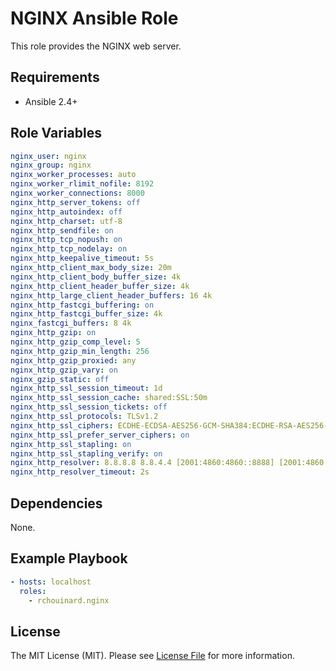 # NGINX Ansible Role

This role provides the NGINX web server.

## Requirements

* Ansible 2.4+

## Role Variables

``` yaml
nginx_user: nginx
nginx_group: nginx
nginx_worker_processes: auto
nginx_worker_rlimit_nofile: 8192
nginx_worker_connections: 8000
nginx_http_server_tokens: off
nginx_http_autoindex: off
nginx_http_charset: utf-8
nginx_http_sendfile: on
nginx_http_tcp_nopush: on
nginx_http_tcp_nodelay: on
nginx_http_keepalive_timeout: 5s
nginx_http_client_max_body_size: 20m
nginx_http_client_body_buffer_size: 4k
nginx_http_client_header_buffer_size: 4k
nginx_http_large_client_header_buffers: 16 4k
nginx_http_fastcgi_buffering: on
nginx_http_fastcgi_buffer_size: 4k
nginx_fastcgi_buffers: 8 4k
nginx_http_gzip: on
nginx_http_gzip_comp_level: 5
nginx_http_gzip_min_length: 256
nginx_http_gzip_proxied: any
nginx_http_gzip_vary: on
nginx_gzip_static: off
nginx_http_ssl_session_timeout: 1d
nginx_http_ssl_session_cache: shared:SSL:50m
nginx_http_ssl_session_tickets: off
nginx_http_ssl_protocols: TLSv1.2
nginx_http_ssl_ciphers: ECDHE-ECDSA-AES256-GCM-SHA384:ECDHE-RSA-AES256-GCM-SHA384:ECDHE-ECDSA-CHACHA20-POLY1305:ECDHE-RSA-CHACHA20-POLY1305:ECDHE-ECDSA-AES128-GCM-SHA256:ECDHE-RSA-AES128-GCM-SHA256:ECDHE-ECDSA-AES256-SHA384:ECDHE-RSA-AES256-SHA384:ECDHE-ECDSA-AES128-SHA256:ECDHE-RSA-AES128-SHA256
nginx_http_ssl_prefer_server_ciphers: on
nginx_http_ssl_stapling: on
nginx_http_ssl_stapling_verify: on
nginx_http_resolver: 8.8.8.8 8.8.4.4 [2001:4860:4860::8888] [2001:4860:4860::8844] valid=3600s
nginx_http_resolver_timeout: 2s
```

## Dependencies

None.

## Example Playbook

``` yaml
- hosts: localhost
  roles:
    - rchouinard.nginx
```

## License

The MIT License (MIT). Please see [License File](LICENSE.md) for more information.
